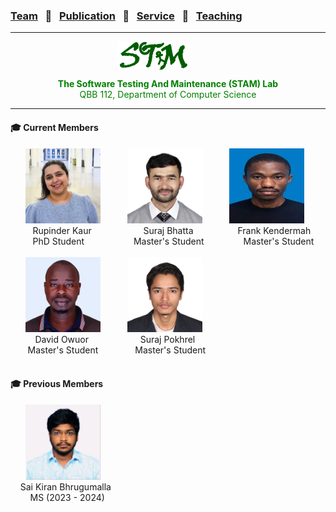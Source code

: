 ### [Team](stamlab.md) &nbsp;&nbsp;🌴&nbsp;&nbsp; [Publication](publications.md) &nbsp;&nbsp;🌴&nbsp;&nbsp; [Service](services.md) &nbsp;&nbsp;🌴&nbsp;&nbsp; [Teaching](teaching.md)
***
<style type="text/css">
.center{
  text-align:center; 
  display:block;
}

.centerImg {
  display: block;
  margin-left: 170px;  
}

</style>

<img src="assets/img/stam_logo.png" alt="The Software Testing And Maintenance (STAM) Lab" width="120" height="45" class="centerImg">
<p class="center" style="color:green;">
<b> The Software Testing And Maintenance (STAM) Lab</b><br>
QBB 112, Department of Computer Science
</p>

<hr>
<h4>‍🎓 Current Members</h4>
&nbsp;&nbsp;&nbsp;&nbsp;&nbsp;&nbsp;<img src="assets/img/rupinder_kaur.jpg" alt="Rupinder_Kaur" width="120" height="120">
&nbsp;&nbsp;&nbsp;&nbsp;&nbsp;&nbsp;&nbsp;&nbsp;&nbsp;&nbsp;<img src="assets/img/suraj_bhatta.JPG" alt="suraj_bhatta" width="120" height="120">
&nbsp;&nbsp;&nbsp;&nbsp;&nbsp;&nbsp;&nbsp;&nbsp;&nbsp;&nbsp;<img src="assets/img/frank.jpeg" alt="Frank_Kendermah" width="120" height="120"><br>
&nbsp;&nbsp;&nbsp;&nbsp;&nbsp;&nbsp;&nbsp;&nbsp;&nbsp;Rupinder Kaur
&nbsp;&nbsp;&nbsp;&nbsp;&nbsp;&nbsp;&nbsp;&nbsp;&nbsp;&nbsp;&nbsp;&nbsp;&nbsp;&nbsp;&nbsp;&nbsp;&nbsp;&nbsp;&nbsp;&nbsp;Suraj Bhatta
&nbsp;&nbsp;&nbsp;&nbsp;&nbsp;&nbsp;&nbsp;&nbsp;&nbsp;&nbsp;&nbsp;&nbsp;&nbsp;&nbsp;&nbsp;&nbsp;&nbsp;Frank Kendermah
&nbsp;&nbsp;&nbsp;&nbsp;&nbsp;&nbsp;&nbsp;&nbsp;&nbsp;PhD Student
&nbsp;&nbsp;&nbsp;&nbsp;&nbsp;&nbsp;&nbsp;&nbsp;&nbsp;&nbsp;&nbsp;&nbsp;&nbsp;&nbsp;&nbsp;&nbsp;&nbsp;&nbsp;&nbsp;Master's Student
&nbsp;&nbsp;&nbsp;&nbsp;&nbsp;&nbsp;&nbsp;&nbsp;&nbsp;&nbsp;&nbsp;&nbsp;&nbsp;&nbsp;&nbsp;Master's Student
<br>
<br>
&nbsp;&nbsp;&nbsp;&nbsp;&nbsp;&nbsp;<img src="assets/img/david_owuor.jpeg" alt="david_owuor" width="120" height="120">
&nbsp;&nbsp;&nbsp;&nbsp;&nbsp;&nbsp;&nbsp;&nbsp;&nbsp;&nbsp;<img src="assets/img/suraj_pokhrel.JPG" alt="suraj_pokhrel" width="120" height="120"><br>
&nbsp;&nbsp;&nbsp;&nbsp;&nbsp;&nbsp;&nbsp;&nbsp;&nbsp;&nbsp;David Owuor
&nbsp;&nbsp;&nbsp;&nbsp;&nbsp;&nbsp;&nbsp;&nbsp;&nbsp;&nbsp;&nbsp;&nbsp;&nbsp;&nbsp;&nbsp;&nbsp;&nbsp;&nbsp;&nbsp;&nbsp;Suraj Pokhrel<br>
&nbsp;&nbsp;&nbsp;&nbsp;&nbsp;&nbsp;&nbsp;Master's Student
&nbsp;&nbsp;&nbsp;&nbsp;&nbsp;&nbsp;&nbsp;&nbsp;&nbsp;&nbsp;&nbsp;&nbsp;&nbsp;&nbsp;Master's Student
<br>
<br>

<h4>‍🎓 Previous Members</h4>
&nbsp;&nbsp;&nbsp;&nbsp;&nbsp;&nbsp;<img src="assets/img/sai_kiran.jpg" alt="Sai_Kiran" width="120" height="120"><br>
&nbsp;&nbsp;&nbsp;&nbsp;Sai Kiran Bhrugumalla<br>
&nbsp;&nbsp;&nbsp;&nbsp;&nbsp;&nbsp;&nbsp;&nbsp;MS (2023 - 2024)
